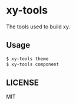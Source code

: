 # xy-tools

The tools used to build xy.

## Usage

```bash
$ xy-tools theme
$ xy-tools component
```

## LICENSE

MIT
